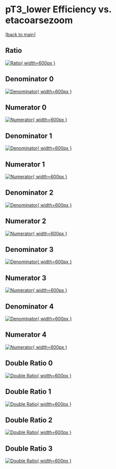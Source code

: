 # pT3_lower Efficiency vs. etacoarsezoom

[[back to main](./)]



## Ratio

[![Ratio](../mtv/var/pT3_lower_base_13_1_eff_etacoarsezoom.png){ width=600px }](../mtv/var/pT3_lower_base_13_1_eff_etacoarsezoom.pdf)

## Denominator 0

[![Denominator](../mtv/den/pT3_lower_base_13_1_eff_etacoarsezoom_den0.png){ width=600px }](../mtv/den/pT3_lower_base_13_1_eff_etacoarsezoom_den0.pdf)

## Numerator 0

[![Numerator](../mtv/num/pT3_lower_base_13_1_eff_etacoarsezoom_num0.png){ width=600px }](../mtv/num/pT3_lower_base_13_1_eff_etacoarsezoom_num0.pdf)

## Denominator 1

[![Denominator](../mtv/den/pT3_lower_base_13_1_eff_etacoarsezoom_den1.png){ width=600px }](../mtv/den/pT3_lower_base_13_1_eff_etacoarsezoom_den1.pdf)

## Numerator 1

[![Numerator](../mtv/num/pT3_lower_base_13_1_eff_etacoarsezoom_num1.png){ width=600px }](../mtv/num/pT3_lower_base_13_1_eff_etacoarsezoom_num1.pdf)

## Denominator 2

[![Denominator](../mtv/den/pT3_lower_base_13_1_eff_etacoarsezoom_den2.png){ width=600px }](../mtv/den/pT3_lower_base_13_1_eff_etacoarsezoom_den2.pdf)

## Numerator 2

[![Numerator](../mtv/num/pT3_lower_base_13_1_eff_etacoarsezoom_num2.png){ width=600px }](../mtv/num/pT3_lower_base_13_1_eff_etacoarsezoom_num2.pdf)

## Denominator 3

[![Denominator](../mtv/den/pT3_lower_base_13_1_eff_etacoarsezoom_den3.png){ width=600px }](../mtv/den/pT3_lower_base_13_1_eff_etacoarsezoom_den3.pdf)

## Numerator 3

[![Numerator](../mtv/num/pT3_lower_base_13_1_eff_etacoarsezoom_num3.png){ width=600px }](../mtv/num/pT3_lower_base_13_1_eff_etacoarsezoom_num3.pdf)

## Denominator 4

[![Denominator](../mtv/den/pT3_lower_base_13_1_eff_etacoarsezoom_den4.png){ width=600px }](../mtv/den/pT3_lower_base_13_1_eff_etacoarsezoom_den4.pdf)

## Numerator 4

[![Numerator](../mtv/num/pT3_lower_base_13_1_eff_etacoarsezoom_num4.png){ width=600px }](../mtv/num/pT3_lower_base_13_1_eff_etacoarsezoom_num4.pdf)

## Double Ratio 0

[![Double Ratio](../mtv/ratio/pT3_lower_base_13_1_eff_etacoarsezoom_ratio0.png){ width=600px }](../mtv/ratio/pT3_lower_base_13_1_eff_etacoarsezoom_ratio0.pdf)

## Double Ratio 1

[![Double Ratio](../mtv/ratio/pT3_lower_base_13_1_eff_etacoarsezoom_ratio1.png){ width=600px }](../mtv/ratio/pT3_lower_base_13_1_eff_etacoarsezoom_ratio1.pdf)

## Double Ratio 2

[![Double Ratio](../mtv/ratio/pT3_lower_base_13_1_eff_etacoarsezoom_ratio2.png){ width=600px }](../mtv/ratio/pT3_lower_base_13_1_eff_etacoarsezoom_ratio2.pdf)

## Double Ratio 3

[![Double Ratio](../mtv/ratio/pT3_lower_base_13_1_eff_etacoarsezoom_ratio3.png){ width=600px }](../mtv/ratio/pT3_lower_base_13_1_eff_etacoarsezoom_ratio3.pdf)

